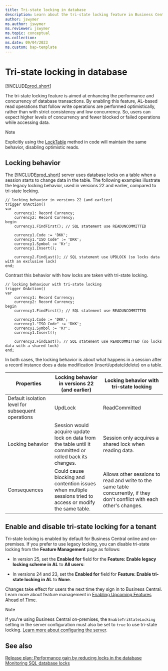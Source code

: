 ```yaml
---
title: Tri-state locking in database
description: Learn about the tri-state locking feature in Business Central.
author: jswymer
ms.author: jswymer 
ms.reviewer: jswymer
ms.topic: conceptual 
ms.collection: 
ms.date: 09/04/2023
ms.custom: bap-template
---
```


# Tri-state locking in database

[!INCLUDE[prod_short](../includes/2023_releasewave2.md)]

The tri-state locking feature is aimed at enhancing the performance and concurrency of database transactions. By enabling this feature, AL-based read operations that follow write operations are performed optimistically, rather than with strict consistency and low concurrency. So, users can expect higher levels of concurrency and fewer blocked or failed operations while accessing data. 

> [!NOTE]
> Explicitly using the [LockTable](methods-auto/record/record-locktable-method.md) method in code will maintain the same behavior, disabling optimistic reads.

## Locking behavior

The [!INCLUDE[prod_short](../developer/includes/prod_short.md)] server uses database locks on a table when a session starts to change data in the table. The following examples illustrate the legacy locking behavior, used in versions 22 and earlier, compared to tri-state locking.

```AL
// locking behavior in versions 22 (and earlier)
trigger OnAction()
var
    currency1: Record Currency;
    currency2: Record Currency;    
begin
    currency1.FindFirst(); // SQL statement use READUNCOMMITTED

    currency1.Code := 'DKK';
    currency1."ISO Code" := 'DKK';
    currency1.Symbol := 'Kr';
    currency1.Insert();

    currency2.FindLast(); // SQL statement use UPDLOCK (so locks data with an exclusive lock)
end;
```  

Contrast this behavior with how locks are taken with tri-state locking.

```AL
// locking behaviour with tri-state locking
trigger OnAction()
var
    currency1: Record Currency;
    currency2: Record Currency;    
begin
    currency1.FindFirst(); // SQL statement use READUNCOMMITTED

    currency1.Code := 'DKK';
    currency1."ISO Code" := 'DKK';
    currency1.Symbol := 'Kr';
    currency1.Insert();

    currency2.FindLast(); // SQL statement use READCOMMITTED (so locks data with a shared lock)
end;
```  

In both cases, the locking behavior is about what happens in a session after a record instance does a data modification (insert/update/delete) on a table. 

| Properties | Locking behavior in versions 22 (and earlier) | Locking behavior with tri-state locking  | 
| ---------- | ----- | ---------  | 
| Default isolation level for subsequent operations | UpdLock | ReadCommitted |
| Locking behavior | Session would acquire update lock on data from the table until it committed or rolled back its changes.  | Session only acquires a shared lock when reading data. |
| Consequences | Could cause blocking and contention issues when multiple sessions tried to access or modify the same table. | Allows other sessions to read and write to the same table concurrently, if they don't conflict with each other's changes. |

## Enable and disable tri-state locking for a tenant

Tri-state locking is enabled by default for Business Central online and on-premises. If you prefer to use legacy locking, you can disable tri-state locking from the **Feature Management** page as follows:  

- In version 25, set the **Enabled for** field for the **Feature: Enable legacy locking scheme in AL** to **All users**:

- In versions 24 and 23, set the **Enabled for** field for **Feature: Enable tri-state locking in AL** to **None**.

Changes take effect for users the next time they sign in to Business Central. Learn more about feature management in [Enabling Upcoming Features Ahead of Time](../administration/feature-management.md).

> [!NOTE]
> If you're using Business Central on-premises, the `EnableTriStateLocking` setting in the server configuration must also be set to `true` to use tri-state locking. [Learn more about configuring the server](../administration/configure-server-instance.md#Database).

## See also

[Release plan: Performance gain by reducing locks in the database](/dynamics365/release-plan/2023wave2/smb/dynamics365-business-central/performance-gain-reducing-locks-database)  
[Monitoring SQL database locks](../administration/monitor-database-locks.md)  
